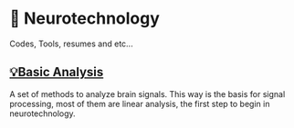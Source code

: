 # 🧠 Neurotechnology

Codes, Tools, resumes and etc...


## [💡Basic Analysis](https://github.com/will-bc/Neurotechnology/tree/main/Basic_Analytics)

A set of methods to analyze brain signals. This way is the basis for signal processing, most of them are linear analysis, the first step to begin in neurotechnology.   
  
